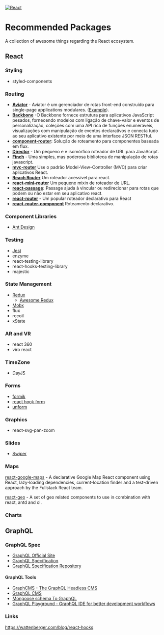 [![React](https://img.shields.io/badge/react--blue?style=for-the-badge&logo=react&color=61dafb)](https://github.com/sindresorhus/awesome)

# Recommended Packages

A collection of awesome things regarding the React ecosystem.

## React

### Styling

- styled-components

### Routing

- **[Aviator](https://github.com/swipely/aviator)** - Aviator é um gerenciador de rotas front-end construído para single-page applications modulares. ([Example](https://gist.github.com/hojberg/9549330)).
- **[Backbone](https://backbonejs.org/)** -O Backbone fornece estrutura para aplicativos JavaScript pesados, fornecendo modelos com ligação de chave-valor e eventos de personalização, coleções com uma API rica de funções enumeráveis, visualizações com manipulação de eventos declarativos e conecta tudo ao seu aplicativo existente por meio de uma interface JSON RESTful.
- **[component-router](https://github.com/in-flux/component-router):** Solução de roteamento para componentes baseada em flux.
- **[Director](https://github.com/flatiron/director)** - Um pequeno e e isomórfico roteador de URL para JavaScript.
- **[Finch](http://stoodder.github.io/finchjs/)** - Uma simples, mas poderosa biblioteca de manipulação de rotas javascript.
- **[mvc-router](https://github.com/rajeev-k/mvc-router)** Use o padrão Model-View-Controller (MVC) para criar aplicativos React.
- **[Reach Router](https://reach.tech/router)** Um roteador acessível para react.
- **[react-mini-router](https://github.com/larrymyers/react-mini-router)** Um pequeno mixin de roteador de URL.
- **[react-passage](https://github.com/dollarshaveclub/react-passage):** Passage ajuda à vincular ou redirecionar para rotas que podem ou não estar em seu aplicativo react.
- **[react-router](https://github.com/rackt/react-router)** - Um popular roteador declarativo para React
- **[react-router-component](https://github.com/andreypopp/react-router-component)** Roteamento declarativo.

### Component Libraries

- [Ant Design](http://ant.design/)

### Testing

- [Jest](https://jestjs.io/docs/en/getting-started.html)
- enzyme
- react-testing-library
- react-hooks-testing-library
- majestic

### State Management

- [Redux](https://github.com/reduxjs/redux)
  - [Awesome Redux](https://github.com/xgrommx/awesome-redux)
- [Mobx](https://github.com/mobxjs/mobx)
- flux
- recoil
- xState

### AR and VR

- react 360
- viro react

### TimeZone

- [DayJS](https://github.com/iamkun/dayjs)

### Forms

- [formik](https://formik.org/docs/overview)
- [react hook form](https://react-hook-form.com/get-started)
- [unform](https://github.com/Rocketseat/unform)

### Graphics

- react-svg-pan-zoom

### Slides

- [Swiper](https://swiperjs.com/get-started/)

### Maps

[react-google-maps](https://github.com/tomchentw/react-google-maps) - A declarative Google Map React component using React, lazy-loading dependencies, current-location finder and a test-driven approach by the Fullstack React team.

[react-geo](https://github.com/terrestris/react-geo) - A set of geo related components to use in combination with react, antd and ol.

### Charts

## GraphQL

### GraphQL Spec

- [GraphQL Official Site](http://graphql.org/)
- [GraphQL Specification](https://github.com/graphql/graphql-spec/tree/master/spec)
- [GraphQL Specification Repository](https://github.com/facebook/graphql)

#### GraphQL Tools

- [GraphCMS - The GraphQL Headless CMS](https://graphcms.com)
- [GraphQL CMS](https://github.com/sarkistlt/graphql-auto-generating-cms)
- [Mongoose schema To GraphQL](https://github.com/sarkistlt/mongoose-schema-to-graphql)
- [GraphQL Playground - GraphQL IDE for better development workflows](https://github.com/graphcool/graphql-playground)

### Links

https://wattenberger.com/blog/react-hooks
